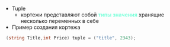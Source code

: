 
- Tuple
	- кортежи представляют собой <span style="color:#7EFFDB;font-weight:bold;">типы значения</span> хранящие несколько переменных в себе
- Пример создания кортежа
```cs
 (string Title,int Price) tuple = ("title", 2343);
```

